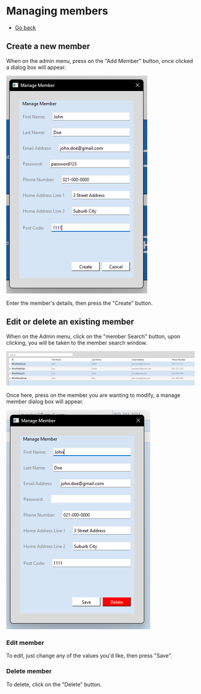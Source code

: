 # Managing members

- [Go back](./README.md#admin-menu)

## Create a new member

When on the admin menu, press on the "Add Member" button, once clicked a dialog box will appear.

![Add member dialog box](./assets/add_member.png)

Enter the member's details, then press the "Create" button.

## Edit or delete an existing member

When on the Admin menu, click on the "member Search" button, upon clicking, you will be taken to the member search window.

![Member search full screen window](./assets/member_search.png)

Once here, press on the member you are wanting to modify, a manage member dialog box will appear.

![Manage member dialog box](./assets/manage_member.png)

### Edit member

To edit, just change any of the values you'd like, then press "Save".

### Delete member

To delete, click on the "Delete" button.
